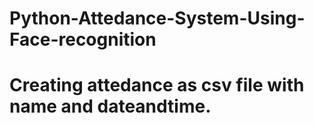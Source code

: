 # Python-Attedance-System-Using-Face-recognition
# Creating attedance as csv file with name and dateandtime.

